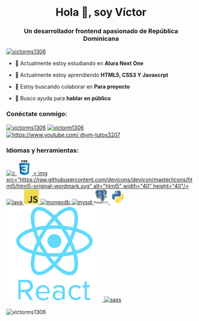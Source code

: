 <h1 align="center">Hola 👋, soy Víctor</h1>
<h3 align="center">Un desarrollador frontend apasionado de República Dominicana</h3>

<p align="left"> <a href= "https://github.com/ryo-ma/github-profile-trofeo"><img src="https://github-profile-trofeo.vercel.app/?username=victorms1306" alt="victorms1306" / ></a> </p>

- 🔭 Actualmente estoy estudiando en **Alura Next One**

- 🌱 Actualmente estoy aprendiendo **HTML5, CSS3 Y Javascrpt**

- 👯 Estoy buscando colaborar en **Para proyecto**

- 🤝 Busco ayuda para **hablar en público**

<h3 align="left">Conéctate conmigo:</h3>
<p align="left">
<a href="https://twitter.com/victorms1306" target="blank"><img align="center"  width="50px" height="50px" src="https://raw.githubusercontent.com/rahuldkjain/github-profile-readme-generator /master/src/images/icons/Social/twitter.svg" alt="victorms1306" height="30" width="40" /></a>
<a href="https://instagram.com/victorm1306 "  target="en blanco"><img align="center" width="50px" height="50px" src="https://raw.githubusercontent.com/rahuldkjain/github-profile-readme-generator/master/src/images/icons/Social/instagram.svg " alt="victorm1306" altura="30" ancho="40" /></a>
<a href="https://www.youtube.com/c/https://www.youtube.com/@ vm-tutos3207" width="50px" height="50px" target="en blanco"><img align="center" width="50px" height="50px" src="https://raw.githubusercontent.com/rahuldkjain/github-profile-readme-generator/master/src/images/icons/Social/youtube.svg" alt="https://www.youtube.com/ @vm-tutos3207" altura="30" ancho="40" /></a>
</p>

<h3 align="left">Idiomas y herramientas:</h3>
<p align="left"> <a href="https://www.cprogramming.com/" target="_blank" rel="noreferrer"> <img src="https://raw.githubusercontent.com/ devicons/devicon/master/icons/c/c-original.svg" alt="c" width="40" height="40"/> </a> <a href="https://www.w3schools. com/css/" target="_blank" rel="noreferrer"> <img src="https://raw.githubusercontent.com/devicons/devicon/master/icons/css3/css3-original-wordmark.svg" alt ="css3" width="40" height="40"/> </a> <a href="https://www.w3.org/html/" target="_blank" rel="noreferrer"> < img src="https://raw.githubusercontent.com/devicons/devicon/master/icons/html5/html5-original-wordmark.svg" alt="html5" width="40" height="40"/> </a> <a href ="https://www.java.com" target="_blank" rel="noreferrer"> <img src="https://raw.githubusercontent.com/devicons/devicon/master/icons/java/java- original.svg" alt="java" ancho="40" altura="40"/> </a> <a href="https://developer.mozilla.org/en-US/docs/Web/JavaScript" target="_blank" rel="noreferrer"> <img src="https://raw.githubusercontent.com/devicons/devicon/master/icons/javascript/javascript-original.svg" alt="javascript" width=" 40"height="40"/> </a> <a href="https://www.mongodb.com/" target="_blank" rel="noreferrer"> <img src="https://raw.githubusercontent .com/devicons/devicon/master/icons/mongodb/mongodb-original-wordmark.svg" alt="mongodb" width="40" height="40"/> </a> <a href="https:/ /www.mysql.com/" target="_blank" rel="noreferrer"> <img src="https://raw.githubusercontent.com/devicons/devicon/master/icons/mysql/mysql-original-wordmark. svg" alt="mysql" width="40" height="40"/> </a> <a href="https://www.postgresql.org" target="_blank" rel="noreferrer"> <img src="https://raw.githubusercontent.com/devicons/devicon/master/icons/postgresql/postgresql-original-wordmark.svg" alt="postgresql" width="40" height="40"/ > </a> <a href="https://www.python.org" target="_blank" rel="noreferrer"> <img src="https://raw.githubusercontent.com/devicons/devicon/ master/icons/python/python-original.svg" alt="python" width="40" height="40"/> </a> <a href="https://reactjs.org/" target=" _blank" rel="noreferrer"> <img src="https://raw.githubusercontent.com/devicons/devicon/master/icons/react/react-original-wordmark.svg" alt="react"ancho="40" altura="40"/> </a> <a href="https://sass-lang.com" target="_blank" rel="noreferrer"> <img src="https:/ /raw.githubusercontent.com/devicons/devicon/master/icons/sass/sass-original.svg" alt="sass" width="40" height="40"/> </a> </p>

<p><img align="center" src="https://github-readme-stats.vercel.app/api/top-langs?username=victorms1306&show_icons=true&locale=en&layout=compact" alt="victorms1306" /> </p>
